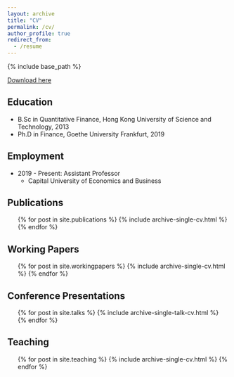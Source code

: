 ```yaml
---
layout: archive
title: "CV"
permalink: /cv/
author_profile: true
redirect_from:
  - /resume
---
```


{% include base_path %}

[Download here](https://cuebeducn-my.sharepoint.com/:b:/g/personal/cheungyinglun_cueb_edu_cn/ETRHV-BuPFlLmACfV8g_rQsB0nN-_eUvBgx75k-UXy6Gkw?e=iYxNo3)

## Education
* B.Sc in Quantitative Finance, Hong Kong University of Science and Technology, 2013
* Ph.D in Finance, Goethe University Frankfurt, 2019

## Employment
* 2019 - Present: Assistant Professor
  * Capital University of Economics and Business

## Publications
  <ul>{% for post in site.publications %}
    {% include archive-single-cv.html %}
  {% endfor %}</ul>

## Working Papers
  <ul>{% for post in site.workingpapers %}
    {% include archive-single-cv.html %}
  {% endfor %}</ul>
  
## Conference Presentations
  <ul>{% for post in site.talks %}
    {% include archive-single-talk-cv.html %}
  {% endfor %}</ul>
  
## Teaching
  <ul>{% for post in site.teaching %}
    {% include archive-single-cv.html %}
  {% endfor %}</ul>
  
